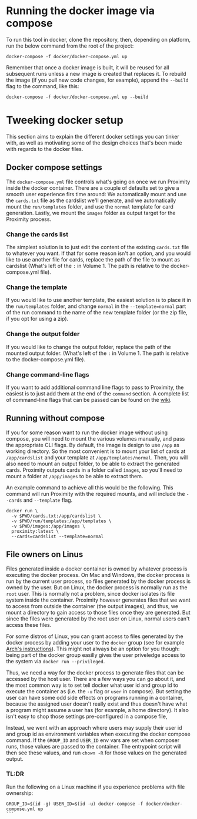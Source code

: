 # Running the docker image via compose
To run this tool in docker, clone the repository, then, depending on platform, run the below command from the root of the project:
```
docker-compose -f docker/docker-compose.yml up
```
Remember that once a docker image is built, it will be reused for all subsequent runs unless a new image
is created that replaces it. To rebuild the image (if you pull new code changes, for example), append
the `--build` flag to the command, like this:
```
docker-compose -f docker/docker-compose.yml up --build
```

# Tweeking docker setup
This section aims to explain the different docker settings you can tinker with, as well as motivating some of
the design choices that's been made with regards to the docker files.

## Docker compose settings
The `docker-compose.yml` file controls what's going on once we run Proximity inside the docker container. 
There are a couple of defaults set to give a smooth user experience firs time around: We 
automatically mount and use the `cards.txt` file as the cardslist we'll generate, and we automatically 
mount the `run/templates` folder, and use the `normal` template for card generation. Lastly, we mount
the `images` folder as output target for the Proximity process.

### Change the cards list
The simplest solution is to just edit the content of the existing `cards.txt` file to whatever you want.
If that for some reason isn't an option, and you would like to use another file for cards, replace the path
of the file to mount as cardslist (What's left of the `:` in Volume 1. The path is relative to the 
docker-compose.yml file). 

### Change the template
If you would like to use another template, the easiest solution is to place it in the `run/templates`
folder, and change `normal` in the `--template=normal` part of the run command to the name of the 
new template folder (or the zip file, if you opt for using a zip).

### Change the output folder
If you would like to change the output folder, replace the path of the mounted output folder.
(What's left of the `:` in Volume 1. The path is relative to the docker-compose.yml file). 

### Change command-line flags
If you want to add additional command line flags to pass to Proximity, the easiest is to just add them
at the end of the `command` section. A complete list of command-line flags that can be passed can be found
on the [wiki](https://github.com/Haven-King/Proximity/wiki).

## Running without compose
If you for some reason want to run the docker image without using compose, you will need to mount the 
various volumes manually, and pass the appropriate CLI flags. By default, the image is design to use `/app`
 as working directory. So the most convenient is to mount your list of cards at `/app/cardslist` and 
your template at `/app/templates/normal`. Then, you will also need to mount an output folder, to be 
able to extract the generated cards. Proximity outputs cards in a folder called `images`, so you'll 
need to mount a folder at `/app/images` to be able to extract them.

An example command to achieve all this would be the following. This command will run Proximity with the
required mounts, and will include the `--cards` and `--template` flag.
```
docker run \
  -v $PWD/cards.txt:/app/cardslist \
  -v $PWD/run/templates:/app/templates \
  -v $PWD/images:/app/images \
  proximity:latest \
  --cards=cardslist --template=normal
```

## File owners on Linus
Files generated inside a docker container is owned by whatever process is executing the docker process. On
Mac and Windows, the docker process is run by the current user process, so files generated by the docker
process is owned by the user. But on Linux, the docker process is normally run as the `root` user. This 
is normally not a problem, since docker isolates its file system inside the container. Proximity however
generates files that we want to access from outside the container (the output images), and thus, we mount
a directory to gain access to those files once they are generated. But since the files were generated by
the root user on Linux, normal users can't access these files. 

For some distros of Linux, you can grant access to files generated by the docker process by adding your 
user to the `docker` group (see for example [Arch's instructions](https://wiki.archlinux.org/title/Docker#Installation)).
This might not always be an option for you though: being part of the docker group easilly gives the user 
priveledge access to the system via `docker run --privileged`.

Thus, we need a way for the docker process to generate files that can be accessed by the host user. There 
are a few ways you can go about it, and the most common way is to set tell docker what user id and group id
to execute the container as  (i.e. the `-u` flag or `user` in compose). But setting the user can have
some odd side effects on programs running in a container, because the assigned user doesn't really
exist and thus doesn't have what a program might assume a user has (for example, a home directory). 
It also isn't easy to shop those settings pre-configured in a compose file,

Instead, we went with an approach where users may supply their user id and group id as environment
variables when executing the docker compose command. If the `GROUP_ID` and `USER_ID` env vars are
set when composer runs, those values are passed to the container. The entrypoint script will then
see these values, and run `chown -R` for those values on the generated output. 

### TL:DR
Run the following on a Linux machine if you experience problems with file ownership:
````
GROUP_ID=$(id -g) USER_ID=$(id -u) docker-compose -f docker/docker-compose.yml up
```
